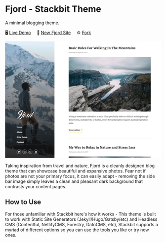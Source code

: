 # Fjord - Stackbit Theme
A minimal blogging theme.

🖥️ [Live Demo](https://themes.stackbit.com/demos/fjord/) &nbsp; &nbsp; 🚀 [New Fjord Site](http://app.stackbit.com/wizard?theme=fjord) &nbsp; &nbsp; ⚙️ [Fork](https://github.com/stackbithq/stackbit-theme-fjord/)

![](stackbit/images/demo-1024x768.png "")

Taking inspiration from travel and nature, Fjord is a cleanly designed blog theme that can showcase beautiful and expansive photos. Fear not if photos are not your primary focus, it can easily adapt - removing the side bar image simply leaves a clean and pleasant dark background that contrasts your content pages.

## How to Use

For those unfamiliar with Stackbit here's how it works - This theme is built to work with Static Site Generators (Jekyll/Hugo/Gatsby/etc) and Headless CMS (Contentful, NetlifyCMS, Forestry, DatoCMS, etc), Stackbit supports a myriad of different options so you can use the tools you like or try new ones.
